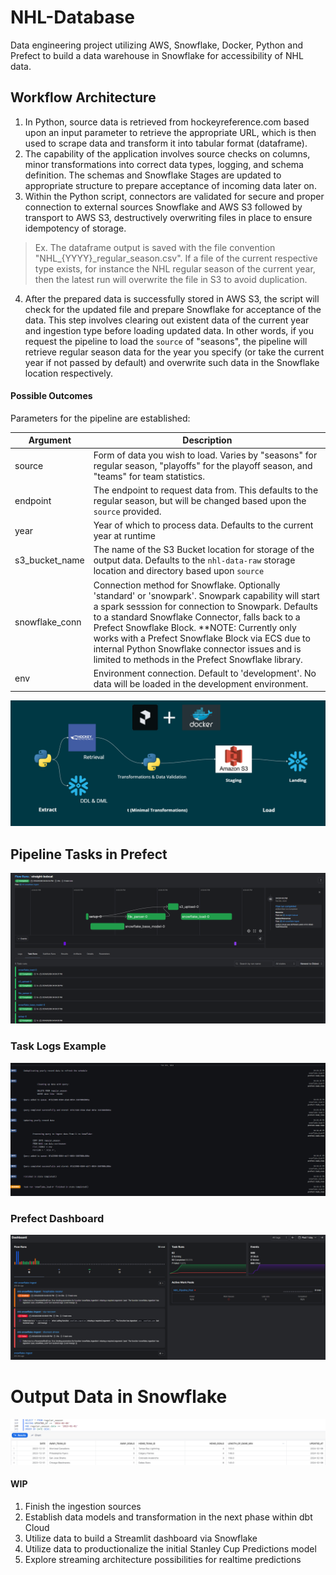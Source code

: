 # NHL-Database
Data engineering project utilizing AWS, Snowflake, Docker, Python and Prefect to build a data warehouse in Snowflake for accessibility of NHL data. 

## Workflow Architecture
1. In Python, source data is retrieved from hockeyreference.com based upon an input parameter to retrieve the appropriate URL, which is then used to scrape data and transform it into tabular format (dataframe).
2. The capability of the application involves source checks on columns, minor transformations into correct data types, logging, and schema definition. The schemas and Snowflake Stages are updated to appropriate structure to prepare acceptance of incoming data later on.
3. Within the Python script, connectors are validated for secure and proper connection to external sources Snowflake and AWS S3 followed by transport to AWS S3, destructively overwriting files in place to ensure idempotency of storage. 
  > Ex. The dataframe output is saved with the file convention "NHL_{YYYY}_regular_season.csv". If a file of the current respective type exists, for instance the NHL regular season of the current year, then the latest run will overwrite the file in S3 to avoid duplication.
4. After the prepared data is successfully stored in AWS S3, the script will check for the updated file and prepare Snowflake for acceptance of the data. This step involves clearing out existent data of the current year and ingestion type before loading updated data. In other words, if you request the pipeline to load the `source` of "seasons", the pipeline will retrieve regular season data for the year you specify (or take the current year if not passed by default) and overwrite such data in the Snowflake location respectively.

#### Possible Outcomes

Parameters for the pipeline are established:

| Argument | Description |
| -------- | ----------- |
| source   | Form of data you wish to load. Varies by "seasons" for regular season, "playoffs" for the playoff season, and "teams" for team statistics. |
| endpoint | The endpoint to request data from. This defaults to the regular season, but will be changed based upon the `source` provided. | 
| year | Year of which to process data. Defaults to the current year at runtime |
| s3_bucket_name | The name of the S3 Bucket location for storage of the output data. Defaults to the `nhl-data-raw` storage location and directory based upon `source` | 
| snowflake_conn | Connection method for Snowflake. Optionally 'standard' or 'snowpark'. Snowpark capability will start a spark sesssion for connection to Snowpark. Defaults to a standard Snowflake Connector, falls back to a Prefect Snowflake Block. **NOTE: Currently only works with a Prefect Snowflake Block via ECS due to internal Python Snowflake connector issues and is limited to methods in the Prefect Snowflake library. |
| env | Environment connection. Default to 'development'. No data will be loaded in the development environment. |


<p align="center">
  <img src="/images/flow_diagram.png" />
</p>


## Pipeline Tasks in Prefect

<p align="center">
  <img src="/images/task_runs.png" />
</p>

### Task Logs Example

<p align="center">
  <img src="/images/prefect_logging.png" />
</p>

### Prefect Dashboard

<p align="center">
  <img src="/images/prefect_dashboard.png" />
</p>

# Output Data in Snowflake

<p align="center">
  <img src="/images/snowflake_regular_season.png" />
</p>


#### WIP
1. Finish the ingestion sources
2. Establish data models and transformation in the next phase within dbt Cloud
3. Utilize data to build a Streamlit dashboard via Snowflake
4. Utilize data to productionalize the initial Stanley Cup Predictions model
5. Explore streaming architecture possibilities for realtime predictions
